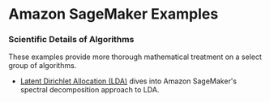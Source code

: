# Amazon SageMaker Examples

### Scientific Details of Algorithms

These examples provide more thorough mathematical treatment on a select group of algorithms.

- [Latent Dirichlet Allocation (LDA)](lda_topic_modeling) dives into Amazon SageMaker's spectral decomposition approach to LDA.
